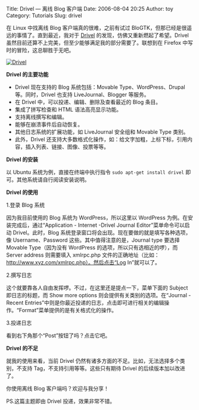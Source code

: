 Title: Drivel — 离线 Blog 客户端
Date: 2006-08-04 20:25
Author: toy
Category: Tutorials
Slug: drivel

在 Linux 中找离线 Blog 客户端真的很难，之前有试过
BloGTK，但那已经是很遥远的事情了。直到最近，我对于
[Drivel](http://www.dropline.net/drivel/)
的发现，仿佛又重新燃起了希望。Drivel
虽然目前还算不上完美，但至少能够满足我的部分需要了。联想到在 Firefox
中写时的冒险，这总聊胜于无吧。

[![Drivel](http://i.linuxtoy.org/i/drivel_s.png)](http://i.linuxtoy.org/i/drivel.png)

**Drivel 的主要功能**

-   Drivel 现在支持的 Blog 系统包括：Movable Type、WordPress、Drupal
    等。同时，Drivel 也支持 LiveJournal、Blogger 等服务。
-   在 Drivel 中，可以投递、编辑、删除及查看最近的 Blog 条目。
-   集成了拼写检查和 HTML 语法高亮显示功能。
-   支持离线撰写和编辑。
-   能够在崩溃事件后自动恢复。
-   其他日志系统的扩展功能，如 LiveJournal 安全组和 Movable Type 类别。
-   此外，Drivel
    还支持大多数格式化操作，如：给文字加粗，上标下标，引用内容，插入列表、链接、图像、投票等等。

**Drivel 的安装**

以 Ubuntu 系统为例，直接在终端中执行指令 `sudo apt-get install drivel`
即可。其他系统请自行阅读安装说明。

**Drivel 的使用**

1.登录 Blog 系统

因为我目前使用的 Blog 系统为 WordPress，所以这里以 WordPress
为例。在安装完成后，通过“Application - Internet -Drivel Journal
Editor”菜单命令可以启动 Drivel。此时，Blog
系统登录窗口将会出现。现在要做的就是填写各种选项，像 Username、Password
这些。其中值得注意的是，Journal type 要选择 Movable Type（因为没有
WordPress 的选项，所以只有选相近的啰），而 Server address 则需要填入
xmlrpc.php
文件的正确地址（比如：http://www.xyz.com/xmlrpc.php）。然后点击“Log
In”就可以了。

2.撰写日志

这个就要靠各人自由发挥啰。不过，在这里还是提点一下，菜单下面的 Subject
即日志的标题，而 Show more options 则会提供有关类别的选项。在“Journal -
Recent
Entries”中则是你最近投递的日志，点击即可进行相关的编辑操作。“Format”菜单提供的是有关格式化的操作。

3.投递日志

看到右下角那个“Post”按钮了吗？点击它吧。

**Drivel 的不足**

就我的使用来看，当前 Drivel
仍然有诸多方面的不足。比如，无法选择多个类别，不支持
Tag，不支持引用等等。这些只有期待 Drivel 的后续版本加以改进了。

你使用离线 Blog 客户端吗？欢迎与我分享！

PS.这篇主题即由 Drivel 投递，效果非常不错。
